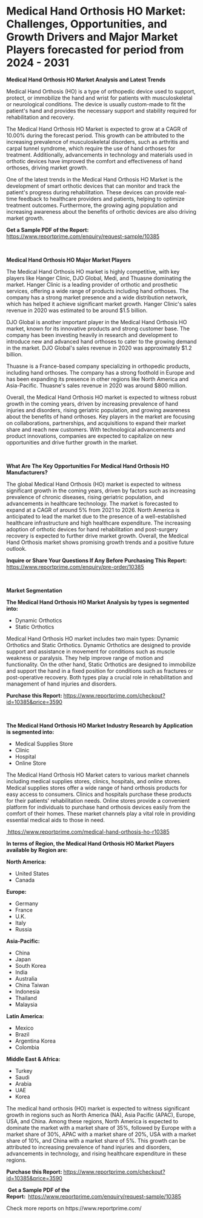 <p><h1>Medical Hand Orthosis HO Market: Challenges, Opportunities, and Growth Drivers and Major Market Players forecasted for period from 2024 - 2031</h1></p><p><strong>Medical Hand Orthosis HO Market Analysis and Latest Trends</strong></p>
<p><p>Medical Hand Orthosis (HO) is a type of orthopedic device used to support, protect, or immobilize the hand and wrist for patients with musculoskeletal or neurological conditions. The device is usually custom-made to fit the patient's hand and provides the necessary support and stability required for rehabilitation and recovery.</p><p>The Medical Hand Orthosis HO Market is expected to grow at a CAGR of 10.00% during the forecast period. This growth can be attributed to the increasing prevalence of musculoskeletal disorders, such as arthritis and carpal tunnel syndrome, which require the use of hand orthoses for treatment. Additionally, advancements in technology and materials used in orthotic devices have improved the comfort and effectiveness of hand orthoses, driving market growth.</p><p>One of the latest trends in the Medical Hand Orthosis HO Market is the development of smart orthotic devices that can monitor and track the patient's progress during rehabilitation. These devices can provide real-time feedback to healthcare providers and patients, helping to optimize treatment outcomes. Furthermore, the growing aging population and increasing awareness about the benefits of orthotic devices are also driving market growth.</p></p>
<p><strong>Get a Sample PDF of the Report:&nbsp;</strong> <a href="https://www.reportprime.com/enquiry/request-sample/10385">https://www.reportprime.com/enquiry/request-sample/10385</a></p>
<p>&nbsp;</p>
<p><strong>Medical Hand Orthosis HO Major Market Players</strong></p>
<p><p>The Medical Hand Orthosis HO market is highly competitive, with key players like Hanger Clinic, DJO Global, Medi, and Thuasne dominating the market. Hanger Clinic is a leading provider of orthotic and prosthetic services, offering a wide range of products including hand orthoses. The company has a strong market presence and a wide distribution network, which has helped it achieve significant market growth. Hanger Clinic's sales revenue in 2020 was estimated to be around $1.5 billion.</p><p>DJO Global is another important player in the Medical Hand Orthosis HO market, known for its innovative products and strong customer base. The company has been investing heavily in research and development to introduce new and advanced hand orthoses to cater to the growing demand in the market. DJO Global's sales revenue in 2020 was approximately $1.2 billion.</p><p>Thuasne is a France-based company specializing in orthopedic products, including hand orthoses. The company has a strong foothold in Europe and has been expanding its presence in other regions like North America and Asia-Pacific. Thuasne's sales revenue in 2020 was around $800 million.</p><p>Overall, the Medical Hand Orthosis HO market is expected to witness robust growth in the coming years, driven by increasing prevalence of hand injuries and disorders, rising geriatric population, and growing awareness about the benefits of hand orthoses. Key players in the market are focusing on collaborations, partnerships, and acquisitions to expand their market share and reach new customers. With technological advancements and product innovations, companies are expected to capitalize on new opportunities and drive further growth in the market.</p></p>
<p>&nbsp;</p>
<p><strong>What Are The Key Opportunities For Medical Hand Orthosis HO Manufacturers?</strong></p>
<p><p>The global Medical Hand Orthosis (HO) market is expected to witness significant growth in the coming years, driven by factors such as increasing prevalence of chronic diseases, rising geriatric population, and advancements in healthcare technology. The market is forecasted to expand at a CAGR of around 5% from 2021 to 2026. North America is anticipated to lead the market due to the presence of a well-established healthcare infrastructure and high healthcare expenditure. The increasing adoption of orthotic devices for hand rehabilitation and post-surgery recovery is expected to further drive market growth. Overall, the Medical Hand Orthosis market shows promising growth trends and a positive future outlook.</p></p>
<p><strong>Inquire or Share Your Questions If Any Before Purchasing This Report:</strong> <a href="https://www.reportprime.com/enquiry/pre-order/10385">https://www.reportprime.com/enquiry/pre-order/10385</a></p>
<p>&nbsp;</p>
<p><strong>Market Segmentation</strong></p>
<p><strong>The Medical Hand Orthosis HO Market Analysis by types is segmented into:</strong></p>
<p><ul><li>Dynamic Orthotics</li><li>Static Orthotics</li></ul></p>
<p><p>Medical Hand Orthosis HO market includes two main types: Dynamic Orthotics and Static Orthotics. Dynamic Orthotics are designed to provide support and assistance in movement for conditions such as muscle weakness or paralysis. They help improve range of motion and functionality. On the other hand, Static Orthotics are designed to immobilize and support the hand in a fixed position for conditions such as fractures or post-operative recovery. Both types play a crucial role in rehabilitation and management of hand injuries and disorders.</p></p>
<p><strong>Purchase this Report:&nbsp;</strong><a href="https://www.reportprime.com/checkout?id=10385&price=3590">https://www.reportprime.com/checkout?id=10385&price=3590</a></p>
<p>&nbsp;</p>
<p><strong>The Medical Hand Orthosis HO Market Industry Research by Application is segmented into:</strong></p>
<p><ul><li>Medical Supplies Store</li><li>Clinic</li><li>Hospital</li><li>Online Store</li></ul></p>
<p><p>The Medical Hand Orthosis HO Market caters to various market channels including medical supplies stores, clinics, hospitals, and online stores. Medical supplies stores offer a wide range of hand orthosis products for easy access to consumers. Clinics and hospitals purchase these products for their patients' rehabilitation needs. Online stores provide a convenient platform for individuals to purchase hand orthosis devices easily from the comfort of their homes. These market channels play a vital role in providing essential medical aids to those in need.</p></p>
<p><a href="https://www.reportprime.com/medical-hand-orthosis-ho-r10385">&nbsp;https://www.reportprime.com/medical-hand-orthosis-ho-r10385</a></p>
<p><strong>In terms of Region, the Medical Hand Orthosis HO Market Players available by Region are:</strong></p>
<p>
    <p> <strong> North America: </strong>
        <ul>
            <li>United States</li>
            <li>Canada</li>
        </ul>
        </p> 
    <p> <strong> Europe: </strong>
        <ul>
            <li>Germany</li>
            <li>France</li>
            <li>U.K.</li>
            <li>Italy</li>
            <li>Russia</li>
        </ul>
        </p> 
    <p> <strong> Asia-Pacific: </strong>
        <ul>
            <li>China</li>
            <li>Japan</li>
            <li>South Korea</li>
            <li>India</li>
            <li>Australia</li>
            <li>China Taiwan</li>
            <li>Indonesia</li>
            <li>Thailand</li>
            <li>Malaysia</li>
        </ul>
        </p> 
    <p> <strong> Latin America: </strong>
        <ul>
            <li>Mexico</li>
            <li>Brazil</li>
            <li>Argentina Korea</li>
            <li>Colombia</li>
        </ul>
        </p> 
    <p> <strong> Middle East & Africa: </strong>
        <ul>
            <li>Turkey</li>
            <li>Saudi</li>
            <li>Arabia</li>
            <li>UAE</li>
            <li>Korea</li>
        </ul>
    </p>
    </p>
<p><p>The medical hand orthosis (HO) market is expected to witness significant growth in regions such as North America (NA), Asia Pacific (APAC), Europe, USA, and China. Among these regions, North America is expected to dominate the market with a market share of 35%, followed by Europe with a market share of 30%, APAC with a market share of 20%, USA with a market share of 10%, and China with a market share of 5%. This growth can be attributed to increasing prevalence of hand injuries and disorders, advancements in technology, and rising healthcare expenditure in these regions.</p></p>
<p><strong>Purchase this Report: </strong><a href="https://www.reportprime.com/checkout?id=10385&price=3590">https://www.reportprime.com/checkout?id=10385&price=3590</a></p>
<p>&nbsp;<strong>Get a Sample PDF of the Report:&nbsp;&nbsp;</strong><a href="https://www.reportprime.com/enquiry/request-sample/10385">https://www.reportprime.com/enquiry/request-sample/10385</a></p>
<p><strong></strong></p>
<p>Check more reports on https://www.reportprime.com/</p>